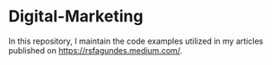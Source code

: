 # Digital-Marketing

In this repository, I maintain the code examples utilized in my articles published on https://rsfagundes.medium.com/.
